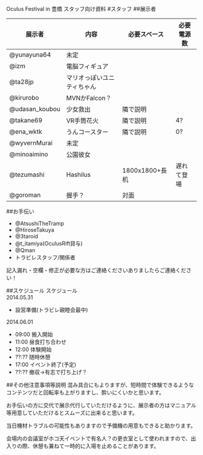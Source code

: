 Oculus Festival in 豊橋 スタッフ向け資料
#スタッフ
##展示者


|展示者|内容|必要スペース|必要電源数|  
|---|---|---|---|  
|@yunayuna64|未定|||  
|@izm|電脳フィギュア|||  
|@ta28jp|マリオっぽいユニティちゃん|||
|@kirurobo|MVNかFalcon？|||
|@udasan_koubou|少女救出|	隣で説明||
|@takane69|VR手筒花火|隣で説明|4?|
|@ena_wktk|うんコースター|隣で説明|0?|
|@wyvernMurai|未定|||
|@minoaimino|公園彼女|||
|@tezumashi|Hashilus|1800x1800+長机|遅れて登場|
|@goroman|握手？|対面||

##お手伝い
- @AtsushiTheTramp
- @HiroseTakuya
- @3taroid
- @t_itamiya(OculusRift貸与)
- @Qman
- トラビレスタッフ/関係者

記入漏れ・空欄・修正が必要な方はご連絡くださいありましたらご連絡ください！

##スケジュール
スケジュール  
2014.05.31  
	 
- 設営準備(トラビレ親睦会最中)

2014.06.01

- 09:00	搬入開始
- 11:00	昼食打ち合わせ
- 12:00	体験開始
- ??:??	随時休憩
- 17:00	イベント終了(予定)
- ??:??	撤収→有志で打ち上げ？

##その他注意事項等説明
混み具合にもよりますが、短時間で体験できるようなコンテンツだと回転率も上がりますし、酔いにくいかと思います。　　

お手伝いの方に交代で展示代行していただけるように、展示者の方はマニュアル等用意していただけるとスムーズに出来ると思います。　　

当日機材トラブルの可能性もありますので予備機の用意もできると助かります。　　

会場内の会議室がホコ天イベントで有名人？の更衣室として使われますので、出入りの際、休憩も兼ねて一時的に入場を止めることがあります。　　


